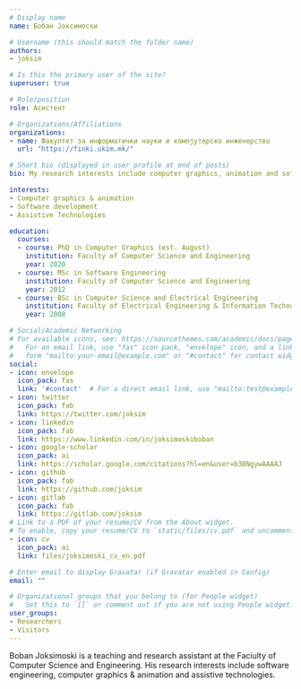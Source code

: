```yaml
---
# Display name
name: Бобан Јоксимоски

# Username (this should match the folder name)
authors:
- joksim

# Is this the primary user of the site?
superuser: true

# Role/position
role: Асистент

# Organizations/Affiliations
organizations:
- name: Факултет за информатички науки и компјутерско инженерство
  url: "https://finki.ukim.mk/"

# Short bio (displayed in user profile at end of posts)
bio: My research interests include computer graphics, animation and software development.

interests:
- Computer graphics & animation
- Software development
- Assistive Technologies

education:
  courses:
  - course: PhD in Computer Graphics (est. August)
    institution: Faculty of Computer Science and Engineering
    year: 2020
  - course: MSc in Software Engineering
    institution: Faculty of Computer Science and Engineering
    year: 2012
  - course: BSc in Computer Science and Electrical Engineering
    institution: Faculty of Electrical Engineering & Information Technologies
    year: 2008

# Social/Academic Networking
# For available icons, see: https://sourcethemes.com/academic/docs/page-builder/#icons
#   For an email link, use "fas" icon pack, "envelope" icon, and a link in the
#   form "mailto:your-email@example.com" or "#contact" for contact widget.
social:
- icon: envelope
  icon_pack: fas
  link: '#contact'  # For a direct email link, use "mailto:test@example.org".
- icon: twitter
  icon_pack: fab
  link: https://twitter.com/joksim
- icon: linkedin
  icon_pack: fab
  link: https://www.linkedin.com/in/joksimoskiboban
- icon: google-scholar
  icon_pack: ai
  link: https://scholar.google.com/citations?hl=en&user=b3BNgywAAAAJ
- icon: github
  icon_pack: fab
  link: https://github.com/joksim
- icon: gitlab
  icon_pack: fab
  link: https://gitlab.com/joksim
# Link to a PDF of your resume/CV from the About widget.
# To enable, copy your resume/CV to `static/files/cv.pdf` and uncomment the lines below.
- icon: cv
  icon_pack: ai
  link: files/joksimoski_cv_en.pdf

# Enter email to display Gravatar (if Gravatar enabled in Config)
email: ""

# Organizational groups that you belong to (for People widget)
#   Set this to `[]` or comment out if you are not using People widget.
user_groups:
- Researchers
- Visitors
---
```


Boban Joksimoski is a teaching and research assistant at the Faciulty of Computer Science and Engineering. His research interests include software engineering, computer graphics & animation and assistive technologies.
